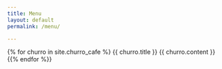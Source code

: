 ```yaml
---
title: Menu
layout: default
permalink: /menu/

---
```

{% for churro in site.churro_cafe %}
{{ churro.title }}
{{ churro.content }}
{{% endfor %}}
